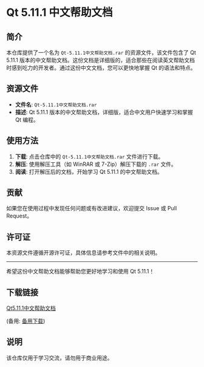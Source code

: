 # Qt 5.11.1 中文帮助文档

## 简介

本仓库提供了一个名为 `Qt-5.11.1中文帮助文档.rar` 的资源文件，该文件包含了 Qt 5.11.1 版本的中文帮助文档。这份文档是详细版的，适合那些在阅读英文帮助文档时感到吃力的开发者。通过这份中文文档，您可以更快地掌握 Qt 的语法和特点。

## 资源文件

- **文件名**: `Qt-5.11.1中文帮助文档.rar`
- **描述**: Qt 5.11.1 版本的中文帮助文档，详细版，适合中文用户快速学习和掌握 Qt 编程。

## 使用方法

1. **下载**: 点击仓库中的 `Qt-5.11.1中文帮助文档.rar` 文件进行下载。
2. **解压**: 使用解压工具（如 WinRAR 或 7-Zip）解压下载的 `.rar` 文件。
3. **阅读**: 打开解压后的文档，开始学习 Qt 5.11.1 的中文帮助文档。

## 贡献

如果您在使用过程中发现任何问题或有改进建议，欢迎提交 Issue 或 Pull Request。

## 许可证

本资源文件遵循开源许可证，具体信息请参考文件中的相关说明。

---

希望这份中文帮助文档能够帮助您更好地学习和使用 Qt 5.11.1！

## 下载链接
[Qt5.11.1中文帮助文档](https://pan.quark.cn/s/f65b193323fc) 

(备用: [备用下载](https://pan.baidu.com/s/1m-UWRYUtNh0t6QavLQaKpA?pwd=lxnk))

## 说明

该仓库仅用于学习交流，请勿用于商业用途。
